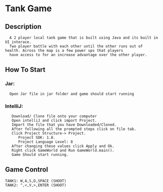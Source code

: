 # Tank Game
  ## Description
      A 2 player local tank game that is built using Java and its built in UI interace.
      Two player battle with each other until the other runs out of health. Across the map is a few power ups that players 
      have access to for an increase advantage over the other player.
  ## How To Start
  ### Jar: 
      Open Jar file in jar folder and game should start running
  ### IntelliJ: 
       Download/ Clone file onto your computer
       Open intelliJ and click import Project.
       Import the file that you have Downloaded/Cloned.
       After following all the prompted steps click on file tab.
       Click Project Structure-> Project.
          Project SDK: 1.8.
          Project Language Level: 8
       After changing these values click Apply and Ok.
       Right click GameWorld and Run GameWorld.main().
       Game Should start running.
  ## Game Control   
    TANK1: W,A,S,D,SPACE (SHOOT)  
    TANK2: ^,<,V,>,ENTER (SHOOT)
